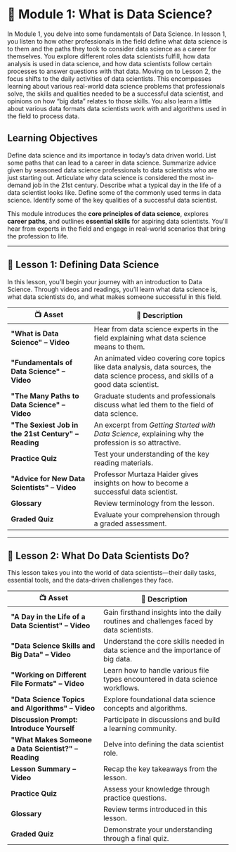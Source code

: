 # 🧠 Module 1: What is Data Science?

In Module 1, you delve into some fundamentals of Data Science. In lesson 1, you listen to how other professionals in the field define what data science is to them and the paths they took to consider data science as a career for themselves. You explore different roles data scientists fulfill, how data analysis is used in data science, and how data scientists follow certain processes to answer questions with that data. Moving on to Lesson 2, the focus shifts to the daily activities of data scientists. This encompasses learning about various real-world data science problems that professionals solve, the skills and qualities needed to be a successful data scientist, and opinions on how “big data” relates to those skills. You also learn a little about various data formats data scientists work with and algorithms used in the field to process data.

## Learning Objectives

Define data science and its importance in today’s data driven world.
List some paths that can lead to a career in data science.
Summarize advice given by seasoned data science professionals to data scientists who are just starting out.
Articulate why data science is considered the most in-demand job in the 21st century.
Describe what a typical day in the life of a data scientist looks like.
Define some of the commonly used terms in data science.
Identify some of the key qualities of a successful data scientist.


This module introduces the **core principles of data science**, explores **career paths**, and outlines **essential skills** for aspiring data scientists. You'll hear from experts in the field and engage in real-world scenarios that bring the profession to life.

---

## 📘 Lesson 1: Defining Data Science

In this lesson, you’ll begin your journey with an introduction to Data Science. Through videos and readings, you’ll learn what data science is, what data scientists do, and what makes someone successful in this field.

| 📺 Asset | 📄 Description |
|---------|----------------|
| **"What is Data Science" – Video** | Hear from data science experts in the field explaining what data science means to them. |
| **"Fundamentals of Data Science" – Video** | An animated video covering core topics like data analysis, data sources, the data science process, and skills of a good data scientist. |
| **"The Many Paths to Data Science" – Video** | Graduate students and professionals discuss what led them to the field of data science. |
| **"The Sexiest Job in the 21st Century" – Reading** | An excerpt from *Getting Started with Data Science*, explaining why the profession is so attractive. |
| **Practice Quiz** | Test your understanding of the key reading materials. |
| **"Advice for New Data Scientists" – Video** | Professor Murtaza Haider gives insights on how to become a successful data scientist. |
| **Glossary** | Review terminology from the lesson. |
| **Graded Quiz** | Evaluate your comprehension through a graded assessment. |

---

## 📘 Lesson 2: What Do Data Scientists Do?

This lesson takes you into the world of data scientists—their daily tasks, essential tools, and the data-driven challenges they face.

| 📺 Asset | 📄 Description |
|---------|----------------|
| **"A Day in the Life of a Data Scientist" – Video** | Gain firsthand insights into the daily routines and challenges faced by data scientists. |
| **"Data Science Skills and Big Data" – Video** | Understand the core skills needed in data science and the importance of big data. |
| **"Working on Different File Formats" – Video** | Learn how to handle various file types encountered in data science workflows. |
| **"Data Science Topics and Algorithms" – Video** | Explore foundational data science concepts and algorithms. |
| **Discussion Prompt: Introduce Yourself** | Participate in discussions and build a learning community. |
| **"What Makes Someone a Data Scientist?" – Reading** | Delve into defining the data scientist role. |
| **Lesson Summary – Video** | Recap the key takeaways from the lesson. |
| **Practice Quiz** | Assess your knowledge through practice questions. |
| **Glossary** | Review terms introduced in this lesson. |
| **Graded Quiz** | Demonstrate your understanding through a final quiz. |
